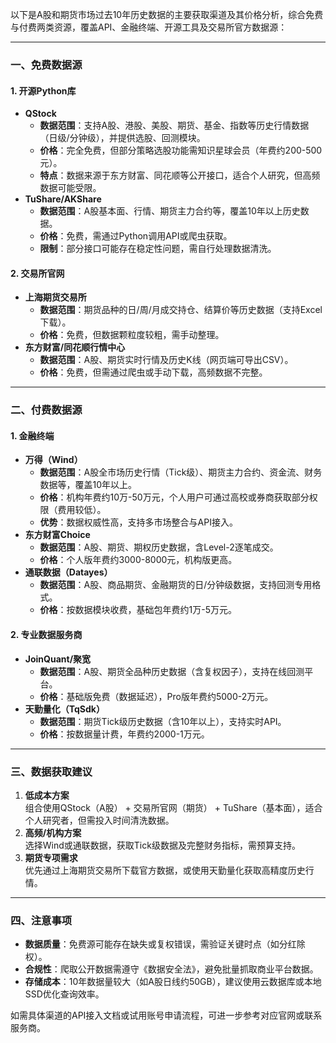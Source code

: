 以下是A股和期货市场过去10年历史数据的主要获取渠道及其价格分析，综合免费与付费两类资源，覆盖API、金融终端、开源工具及交易所官方数据源：

---

### **一、免费数据源**
#### 1. **开源Python库**
- **QStock**  
  - **数据范围**：支持A股、港股、美股、期货、基金、指数等历史行情数据（日级/分钟级），并提供选股、回测模块。
  - **价格**：完全免费，但部分策略选股功能需知识星球会员（年费约200-500元）。
  - **特点**：数据来源于东方财富、同花顺等公开接口，适合个人研究，但高频数据可能受限。
- **TuShare/AKShare**  
  - **数据范围**：A股基本面、行情、期货主力合约等，覆盖10年以上历史数据。
  - **价格**：免费，需通过Python调用API或爬虫获取。
  - **限制**：部分接口可能存在稳定性问题，需自行处理数据清洗。

#### 2. **交易所官网**
- **上海期货交易所**  
  - **数据范围**：期货品种的日/周/月成交持仓、结算价等历史数据（支持Excel下载）。
  - **价格**：免费，但数据颗粒度较粗，需手动整理。
- **东方财富/同花顺行情中心**  
  - **数据范围**：A股、期货实时行情及历史K线（网页端可导出CSV）。
  - **价格**：免费，但需通过爬虫或手动下载，高频数据不完整。

---

### **二、付费数据源**
#### 1. **金融终端**
- **万得（Wind）**  
  - **数据范围**：A股全市场历史行情（Tick级）、期货主力合约、资金流、财务数据等，覆盖10年以上。
  - **价格**：机构年费约10万-50万元，个人用户可通过高校或券商获取部分权限（费用较低）。
  - **优势**：数据权威性高，支持多市场整合与API接入。
- **东方财富Choice**  
  - **数据范围**：A股、期货、期权历史数据，含Level-2逐笔成交。
  - **价格**：个人版年费约3000-8000元，机构版更高。
- **通联数据（Datayes）**  
  - **数据范围**：A股、商品期货、金融期货的日/分钟级数据，支持回测专用格式。
  - **价格**：按数据模块收费，基础包年费约1万-5万元。

#### 2. **专业数据服务商**
- **JoinQuant/聚宽**  
  - **数据范围**：A股、期货全品种历史数据（含复权因子），支持在线回测平台。
  - **价格**：基础版免费（数据延迟），Pro版年费约5000-2万元。
- **天勤量化（TqSdk）**  
  - **数据范围**：期货Tick级历史数据（含10年以上），支持实时API。
  - **价格**：按数据量计费，年费约2000-1万元。

---

### **三、数据获取建议**
1. **低成本方案**  
   组合使用QStock（A股） + 交易所官网（期货） + TuShare（基本面），适合个人研究者，但需投入时间清洗数据。
2. **高频/机构方案**  
   选择Wind或通联数据，获取Tick级数据及完整财务指标，需预算支持。
3. **期货专项需求**  
   优先通过上海期货交易所下载官方数据，或使用天勤量化获取高精度历史行情。

---

### **四、注意事项**
- **数据质量**：免费源可能存在缺失或复权错误，需验证关键时点（如分红除权）。
- **合规性**：爬取公开数据需遵守《数据安全法》，避免批量抓取商业平台数据。
- **存储成本**：10年数据量较大（如A股日线约50GB），建议使用云数据库或本地SSD优化查询效率。

如需具体渠道的API接入文档或试用账号申请流程，可进一步参考对应官网或联系服务商。